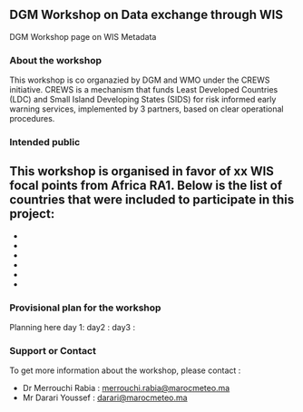 ## DGM Workshop on Data exchange through WIS

DGM Workshop page on WIS Metadata

### About the workshop

This workshop is co organazied by DGM and WMO under the CREWS initiative.
CREWS is a mechanism that funds Least Developed Countries (LDC) and Small Island Developing States (SIDS) for risk informed early warning services, implemented by 3 partners, based on clear operational procedures.

### Intended public

This workshop is organised in favor of xx WIS focal points from Africa RA1.
Below is the list of countries that were included to participate in this project:
-
-
-
-
-
-
-


### Provisional plan for the workshop

Planning here
day 1:
day2 :
day3 : 

### Support or Contact

To get more information about the workshop, please contact : 
- Dr Merrouchi Rabia : merrouchi.rabia@marocmeteo.ma
- Mr Darari Youssef  : darari@marocmeteo.ma
